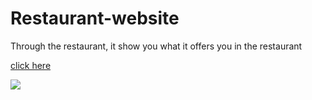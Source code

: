 # Restaurant-website
Through the restaurant, it show you what it offers you in the restaurant

[click here](https://hanaazakaria.github.io/Restaurant-website/)

![](https://screenshot-2021.10.25-23_31_51)
